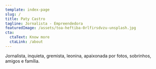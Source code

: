 ```yaml
---
template: index-page
slug: /
title: Paty Castro
tagline: Jornalista - Empreendedora
featuredImage: /assets/toa-heftiba-0rlfirsdvzu-unsplash.jpg
cta:
  ctaText: Know more
  ctaLink: /about
---
```

Jornalista, inquieta, gremista, leonina, apaixonada por fotos, sobrinhos, amigos e família.